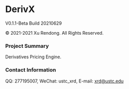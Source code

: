 # DerivX
V0.1.1-Beta Build 20210629

© 2021-2021 Xu Rendong. All Rights Reserved.

### Project Summary
Derivatives Pricing Engine.

### Contact Information
QQ: 277195007, WeChat: ustc_xrd, E-mail: xrd@ustc.edu
